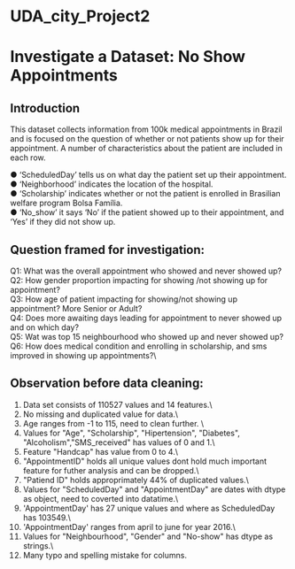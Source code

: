 # UDA_city_Project2

# Investigate a Dataset: No Show Appointments 

## Introduction

This dataset collects information from 100k medical appointments in Brazil and is focused on the question of whether or not patients show up for their appointment. A number of characteristics about the patient are included in each row.

● ‘ScheduledDay’ tells us on what day the patient set up their appointment. \
● ‘Neighborhood’ indicates the location of the hospital. \
● ‘Scholarship’ indicates whether or not the patient is enrolled in Brasilian welfare program Bolsa Família. \
● ‘No_show’ it says ‘No’ if the patient showed up to their appointment, and ‘Yes’ if they did not show up.

## Question framed for investigation:
Q1: What was the overall appointment who showed and never showed up?\
Q2: How gender proportion impacting for showing /not showing up for appointment?\
Q3: How age of patient impacting for showing/not showing up appointment? More Senior or Adult?\
Q4: Does more awaiting days leading for appointment to never showed up and on which day?\
Q5: Wat was top 15 neighbourhood who showed up and never showed up?\
Q6: How does medical condition and enrolling in scholarship, and sms improved in showing up appointments?\

## Observation before data cleaning:

1. Data set consists of 110527 values and 14 features.\
2. No missing and duplicated value for data.\
3. Age ranges from -1 to 115, need to clean further. \
4. Values for "Age", "Scholarship", "Hipertension", "Diabetes", "Alcoholism","SMS_received" has values of 0 and 1.\
5. Feature "Handcap" has value from 0 to 4.\
6. "AppointmentID" holds all unique values dont hold much important feature for futher analysis and can be dropped.\
7. "Patiend ID" holds approprimately 44% of duplicated values.\
8. Values for "ScheduledDay" and "AppointmentDay" are dates with dtype as object, need to coverted into datatime.\
9. 'AppointmentDay' has 27 unique values and where as ScheduledDay has 103549.\
10. 'AppointmentDay' ranges from april to june for year 2016.\
11. Values for "Neighbourhood", "Gender" and "No-show" has dtype as strings.\
12. Many typo and spelling mistake for columns.
